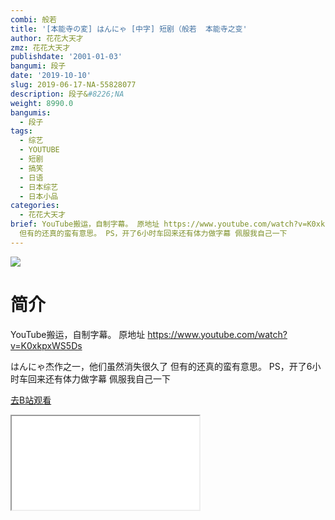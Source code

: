 ```yaml
---
combi: 般若
title: '[本能寺の変] はんにゃ [中字] 短剧（般若  本能寺之变'
author: 花花大天才
zmz: 花花大天才
publishdate: '2001-01-03'
bangumi: 段子
date: '2019-10-10'
slug: 2019-06-17-NA-55828077
description: 段子&#8226;NA
weight: 8990.0
bangumis:
  - 段子
tags:
  - 综艺
  - YOUTUBE
  - 短剧
  - 搞笑
  - 日语
  - 日本综艺
  - 日本小品
categories:
  - 花花大天才
brief: YouTube搬运，自制字幕。 原地址 https://www.youtube.com/watch?v=K0xkpxWS5Ds はんにゃ杰作之一，他们虽然消失很久了
  但有的还真的蛮有意思。 PS，开了6小时车回来还有体力做字幕 佩服我自己一下
---
```

![](https://raw.githubusercontent.com/tcgriffith/owaraisite/master/static/tmpimg/8270679c03d25a53ac0e06c4a499ef316c53633d.jpg.480.jpg)
# 简介  
YouTube搬运，自制字幕。
原地址  https://www.youtube.com/watch?v=K0xkpxWS5Ds

はんにゃ杰作之一，他们虽然消失很久了 但有的还真的蛮有意思。
PS，开了6小时车回来还有体力做字幕 佩服我自己一下  

[去B站观看](https://www.bilibili.com/video/av55828077/)
<div class ="resp-container"><iframe class="testiframe" src="//player.bilibili.com/player.html?aid=55828077"", scrolling="no", allowfullscreen="true" > </iframe></div> 

